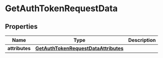 
# GetAuthTokenRequestData

## Properties
| Name | Type | Description | Notes |
| ------------ | ------------- | ------------- | ------------- |
| **attributes** | [**GetAuthTokenRequestDataAttributes**](GetAuthTokenRequestDataAttributes.md) |  |  [optional] |



